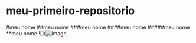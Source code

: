 # meu-primeiro-repositorio
#meu nome
##meu nome
###meu nome
####meu nome
#####meu nome
**meu nome
![](![image](https://user-images.githubusercontent.com/107186435/176663367-d04efa8c-546b-4a4c-81b0-a0aa7d5b58a6.png)
